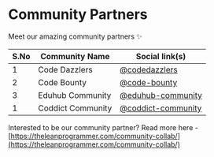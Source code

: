 # Community Partners

Meet our amazing community partners ✨

| S.No   |      Community Name      | Social link(s) |
|--------|-----------------|--------------------|
| 1      | Code Dazzlers | [@codedazzlers](https://www.linkedin.com/company/codedazzlers/) | 
| 2      | Code Bounty | [@code-bounty](https://www.linkedin.com/company/code-bounty/) | 
| 3      | Eduhub Community | [@eduhub-community](https://www.linkedin.com/company/eduhub-community/) | 
| 1      | Coddict Community | [@coddict-community](https://www.linkedin.com/company/coddict-community/) | 

Interested to be our community partner? Read more here - [https://theleanprogrammer.com/community-collab/](https://theleanprogrammer.com/community-collab/)